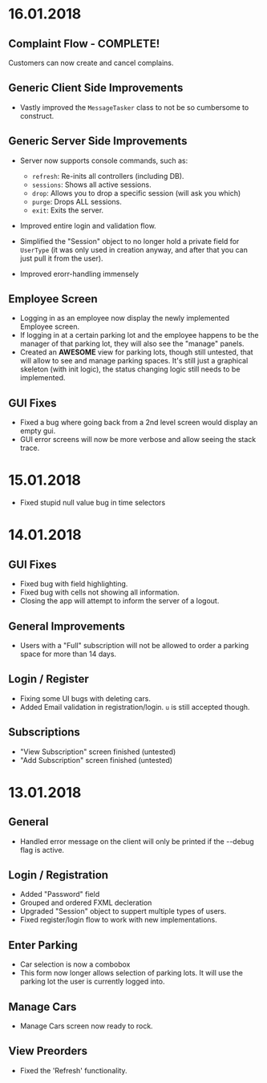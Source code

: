 # 16.01.2018
## Complaint Flow - COMPLETE!
Customers can now create and cancel complains.

## Generic Client Side Improvements
* Vastly improved the `MessageTasker` class to not be so cumbersome to construct.

## Generic Server Side Improvements
* Server now supports console commands, such as:
  * `refresh`: Re-inits all controllers (including DB). 
  * `sessions`: Shows all active sessions.
  * `drop`: Allows you to drop a specific session (will ask you which)
  * `purge`: Drops ALL sessions.
  * `exit`: Exits the server.
  
 * Improved entire login and validation flow.
 * Simplified the "Session" object to no longer hold a private field for `UserType` (it was only used in creation
  anyway, and after that you can just pull it from the user).
  * Improved erorr-handling immensely

## Employee Screen
* Logging in as an employee now display the newly implemented Employee screen.
* If logging in at a certain parking lot and the employee happens to be the manager of that parking lot,
  they will also see the "manage" panels.
* Created an **AWESOME** view for parking lots, though still untested, that will allow to see and manage parking spaces.
It's still just a graphical skeleton (with init logic), the status changing logic still needs to be implemented.

## GUI Fixes
* Fixed a bug where going back from a 2nd level screen would display an empty gui.
* GUI error screens will now be more verbose and allow seeing the stack trace.

# 15.01.2018
* Fixed stupid null value bug in time selectors

# 14.01.2018
## GUI Fixes
* Fixed bug with field highlighting. 
* Fixed bug with cells not showing all information.
* Closing the app will attempt to inform the server of a logout.

## General Improvements
* Users with a "Full" subscription will not be allowed to order a parking space for more than 14 days.

## Login / Register
* Fixing some UI bugs with deleting cars.
* Added Email validation in registration/login. `u` is still accepted though.

## Subscriptions
* "View Subscription" screen finished (untested)  
* "Add Subscription" screen finished (untested)


# 13.01.2018
## General
* Handled error message on the client will only be printed if the --debug flag is active.

## Login / Registration
* Added "Password" field
* Grouped and ordered FXML decleration
* Upgraded "Session" object to suppert multiple types of users.
* Fixed register/login flow to work with new implementations.

## Enter Parking
* Car selection is now a combobox 
* This form now longer allows selection of parking lots. It will use the parking lot the user is currently logged into.

## Manage Cars
* Manage Cars screen now ready to rock.

## View Preorders
* Fixed the 'Refresh' functionality.